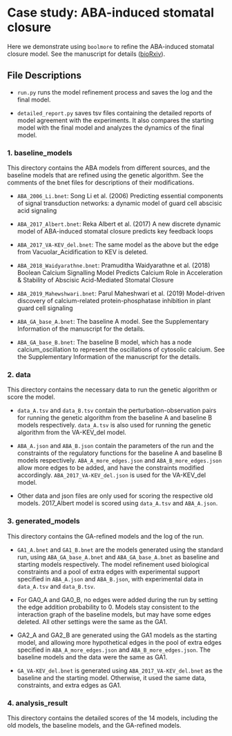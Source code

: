 # Case study: ABA-induced stomatal closure

Here we demonstrate using `boolmore` to refine the ABA-induced stomatal closure model.
See the manuscript for details ([bioRxiv](https://www.biorxiv.org/content/10.1101/2023.11.14.567002v2)).

## File Descriptions

- `run.py` runs the model refinement process and saves the log and the final model.

- `detailed_report.py` saves tsv files containing the detailed reports of model agreement with the experiments. It also compares the starting model with the final model and analyzes the dynamics of the final model.


### 1. baseline_models
This directory contains the ABA models from different sources, and the baseline models that are refined using the genetic algorithm. See the comments of the bnet files for descriptions of their modifications.

- `ABA_2006_Li.bnet`: Song Li et al. (2006) Predicting essential components of signal transduction networks: a dynamic model of guard cell abscisic acid signaling

- `ABA_2017_Albert.bnet`: Reka Albert et al. (2017) A new discrete dynamic model of ABA-induced stomatal closure predicts key feedback loops

- `ABA_2017_VA-KEV_del.bnet`: The same model as the above but the edge from Vacuolar_Acidification to KEV is deleted.

- `ABA_2018_Waidyarathne.bnet`: Pramuditha Waidyarathne et al. (2018) Boolean Calcium Signalling Model Predicts Calcium Role in Acceleration & Stability of Abscisic Acid-Mediated Stomatal Closure

- `ABA_2019_Mahewshwari.bnet`: Parul Maheshwari et al. (2019) Model-driven discovery of calcium-related protein-phosphatase inhibition in plant guard cell signaling

- `ABA_GA_base_A.bnet`: The baseline A model. See the Supplementary Information of the manuscript for the details.

- `ABA_GA_base_B.bnet`: The baseline B model, which has a node calcium_oscillation to represent the oscillations of cytosolic calcium. See the Supplementary Information of the manuscript for the details.


### 2. data
This directory contains the necessary data to run the genetic algorithm or score the model.

- `data_A.tsv` and `data_B.tsv` contain the perturbation-observation pairs for running the genetic algorithm from the baseline A and baseline B models respectively. `data_A.tsv` is also used for running the genetic algorithm from the VA-KEV_del model.

- `ABA_A.json` and `ABA_B.json` contain the parameters of the run and the constraints of the regulatory functions for the baseline A and baseline B models respectively. `ABA_A_more_edges.json` and `ABA_B_more_edges.json` allow more edges to be added, and have the constraints modified accordingly. `ABA_2017_VA-KEV_del.json` is used for the VA-KEV_del model.

- Other data and json files are only used for scoring the respective old models. 2017_Albert model is scored using `data_A.tsv` and `ABA_A.json`.


### 3. generated_models
This directory contains the GA-refined models and the log of the run.

- `GA1_A.bnet` and `GA1_B.bnet` are the models generated using the standard run, using `ABA_GA_base_A.bnet` and `ABA_GA_base_A.bnet` as baseline and starting models respectively. The model refinement used biological constraints and a pool of extra edges with experimental support specified in `ABA_A.json` and `ABA_B.json`, with experimental data in `data_A.tsv` and `data_B.tsv`.

- For GA0_A and GA0_B, no edges were added during the run by setting the edge addition probability to 0. Models stay consistent to the interaction graph of the baseline models, but may have some edges deleted. All other settings were the same as the GA1. 

- GA2_A and GA2_B are generated using the GA1 models as the starting model, and allowing more hypothetical edges in the pool of extra edges specified in `ABA_A_more_edges.json` and `ABA_B_more_edges.json`. The baseline models and the data were the same as GA1.

- `GA_VA-KEV_del.bnet` is generated using `ABA_2017_VA-KEV_del.bnet` as the baseline and the starting model. Otherwise, it used the same data, constraints, and extra edges as GA1.


### 4. analysis_result
This directory contains the detailed scores of the 14 models, including the old models, the baseline models, and the GA-refined models.
